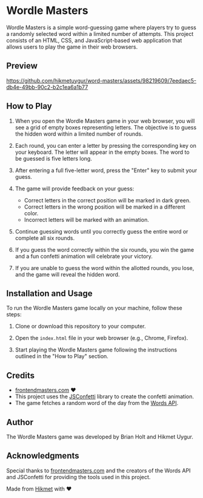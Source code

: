 # Wordle Masters

Wordle Masters is a simple word-guessing game where players try to guess a randomly selected word within a limited number of attempts. This project consists of an HTML, CSS, and JavaScript-based web application that allows users to play the game in their web browsers.

## Preview


https://github.com/hikmetuygur/word-masters/assets/98219609/7eedaec5-db4e-49bb-90c2-b2c1ea6a1b77

## How to Play

1. When you open the Wordle Masters game in your web browser, you will see a grid of empty boxes representing letters. The objective is to guess the hidden word within a limited number of rounds.

2. Each round, you can enter a letter by pressing the corresponding key on your keyboard. The letter will appear in the empty boxes. The word to be guessed is five letters long.

3. After entering a full five-letter word, press the "Enter" key to submit your guess.

4. The game will provide feedback on your guess:

   - Correct letters in the correct position will be marked in dark green.
   - Correct letters in the wrong position will be marked in a different color.
   - Incorrect letters will be marked with an animation.

5. Continue guessing words until you correctly guess the entire word or complete all six rounds.

6. If you guess the word correctly within the six rounds, you win the game and a fun confetti animation will celebrate your victory.

7. If you are unable to guess the word within the allotted rounds, you lose, and the game will reveal the hidden word.

## Installation and Usage

To run the Wordle Masters game locally on your machine, follow these steps:

1. Clone or download this repository to your computer.

2. Open the `index.html` file in your web browser (e.g., Chrome, Firefox).

3. Start playing the Wordle Masters game following the instructions outlined in the "How to Play" section.

## Credits

- <a href="https://frontendmasters.com/">frontendmasters.com</a> :heart:
- This project uses the [JSConfetti](https://www.jsdelivr.com/package/npm/js-confetti) library to create the confetti animation.
- The game fetches a random word of the day from the [Words API](https://www.wordsapi.com/).

## Author

The Wordle Masters game was developed by Brian Holt and Hikmet Uygur.

## Acknowledgments

Special thanks to <a href="https://frontendmasters.com/">frontendmasters.com</a> and the creators of the Words API and JSConfetti for providing the tools used in this project.

Made from <a href="https://twitter.com/huygurdev">Hikmet</a> with :heart:
